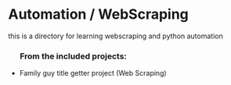 <h1>Automation / WebScraping</h1>

<p>this is a directory for learning webscraping and python automation</p>
<ul>
<h3>From the included projects: </h3>
<li>Family guy title getter project (Web Scraping)</li>
</ul>
